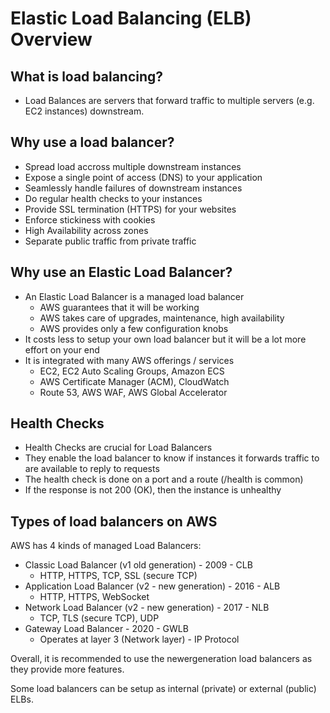 # Elastic Load Balancing (ELB) Overview

## What is load balancing?

- Load Balances are servers that forward traffic to multiple servers (e.g. EC2 instances) downstream.

## Why use a load balancer?

- Spread load accross multiple downstream instances
- Expose a single point of access (DNS) to your application
- Seamlessly handle failures of downstream instances
- Do regular health checks to your instances
- Provide SSL termination (HTTPS) for your websites
- Enforce stickiness with cookies
- High Availability across zones
- Separate public traffic from private traffic

## Why use an Elastic Load Balancer?

- An Elastic Load Balancer is a managed load balancer
    - AWS guarantees that it will be working
    - AWS takes care of upgrades, maintenance, high availability
    - AWS provides only a few configuration knobs
- It costs less to setup your own load balancer but it will be a lot more effort on your end
- It is integrated with many AWS offerings / services
    - EC2, EC2 Auto Scaling Groups, Amazon ECS
    - AWS Certificate Manager (ACM), CloudWatch
    - Route 53, AWS WAF, AWS Global Accelerator

## Health Checks

- Health Checks are crucial for Load Balancers
- They enable the load balancer to know if instances it forwards traffic to are available to reply to requests
- The health check is done on a port and a route (/health is common)
- If the response is not 200 (OK), then the instance is unhealthy

## Types of load balancers on AWS

AWS has 4 kinds of managed Load Balancers:
- Classic Load Balancer (v1 old generation) - 2009 - CLB
    - HTTP, HTTPS, TCP, SSL (secure TCP)
- Application Load Balancer (v2 - new generation) - 2016 - ALB
    - HTTP, HTTPS, WebSocket
- Network Load Balancer (v2 - new generation) - 2017 - NLB
    - TCP, TLS (secure TCP), UDP
- Gateway Load Balancer - 2020 - GWLB
    - Operates at layer 3 (Network layer) - IP Protocol

Overall, it is recommended to use the newergeneration load balancers as they provide more features. 

Some load balancers can be setup as internal (private) or external (public) ELBs.